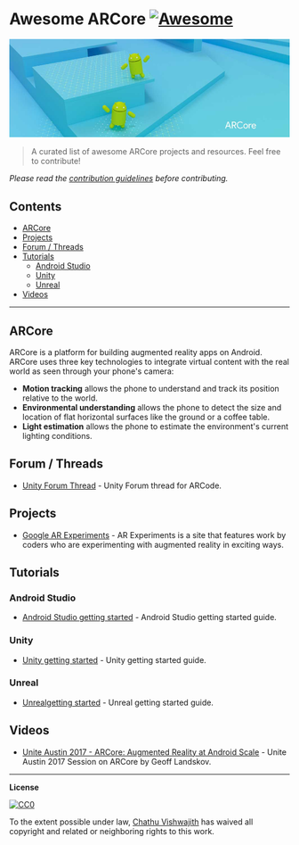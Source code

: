 # Awesome ARCore [![Awesome](https://cdn.rawgit.com/sindresorhus/awesome/d7305f38d29fed78fa85652e3a63e154dd8e8829/media/badge.svg)](https://github.com/sindresorhus/awesome)
![ARCore](ARCore.jpg)

>A curated list of awesome ARCore projects and resources. Feel free to contribute!

*Please read the [contribution guidelines](contributing.md) before contributing.*

## Contents

- [ARCore](#arcore)
- [Projects](#projects)
- [Forum / Threads](#forum--threads)
- [Tutorials](#tutorials)
    - [Android Studio](#android-studio)
    - [Unity](#unity)
    - [Unreal](#unreal)
- [Videos](#videos)

---

## ARCore

ARCore is a platform for building augmented reality apps on Android. ARCore uses three key technologies to integrate virtual content with the real world as seen through your phone's camera:

* **Motion tracking** allows the phone to understand and track its position relative to the world.
* **Environmental understanding** allows the phone to detect the size and location of flat horizontal surfaces like the ground or a coffee table.
* **Light estimation** allows the phone to estimate the environment's current lighting conditions.

## Forum / Threads
- [Unity Forum Thread](https://forum.unity3d.com/threads/introducing-arcore-an-android-ar-sdk-for-unity.490929/) - Unity Forum thread for ARCode.

## Projects
- [Google AR Experiments](https://experiments.withgoogle.com/ar) - AR Experiments is a site that features work by coders who are experimenting with augmented reality in exciting ways.

## Tutorials

### Android Studio
- [Android Studio getting started](https://developers.google.com/ar/develop/java/getting-started) - Android Studio getting started guide.

### Unity
- [Unity getting started](https://developers.google.com/ar/develop/unity/getting-started) - Unity getting started guide.

### Unreal
- [Unrealgetting started](https://developers.google.com/ar/develop/unreal/getting-started) - Unreal getting started guide.

## Videos
- [Unite Austin 2017 - ARCore: Augmented Reality at Android Scale](https://www.youtube.com/watch?v=qBdx7ADMOq8) - Unite Austin 2017 Session on ARCore by Geoff Landskov.

--- 
**License**

[![CC0](http://mirrors.creativecommons.org/presskit/buttons/88x31/svg/cc-zero.svg)](https://creativecommons.org/publicdomain/zero/1.0/)

To the extent possible under law, [Chathu Vishwajith](https://chathu.me) has waived all copyright and related or neighboring rights to this work.






